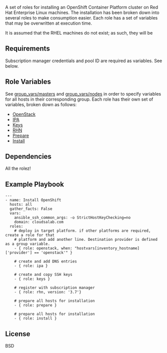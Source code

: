 A set of roles for installing an OpenShift Container Platform cluster on Red Hat Enterprise Linux machines.
The installation has been broken down into several roles to make consumption easier. Each role has a set of variables that may be overwritten at execution time.

It is assumed that the RHEL machines do not exist; as such, they will be 

Requirements
------------

Subscription manager credentials and pool ID are required as variables. See below.

Role Variables
--------------

See [group_vars/masters](group_vars/masters) and [group_vars/nodes](group_vars/nodes) in order to specify variables for all hosts in their corresponding group. Each role has their own set of variables, broken down as follows:

  - [OpenStack](roles/openstack/README.md)
  - [IPA](roles/ipa/README.md)
  - [Keys](roles/keys/README.md)
  - [RHN](roles/rhn/README.md)
  - [Prepare](roles/prepare/README.md)
  - [Install](roles/install/README.md)

Dependencies
------------

All the rolez!

Example Playbook
----------------

    ---
    - name: Install OpenShift
      hosts: all
      gather_facts: False
      vars:
        ansible_ssh_common_args: -o StrictHostKeyChecking=no
        domain: cloudsalab.com
      roles:
        # deploy in target platform. if other platforms are required, create a role for that
        # platform and add another line. Destination provider is defined as a group variable.
        - { role: openstack, when: "hostvars[inventory_hostname]['provider'] == 'openstack'" }

        # create and add DNS entries
        - { role: ipa }

        # create and copy SSH keys
        - { role: keys }    

        # register with subscription manager
        - { role: rhn, version: '3.7'}

        # prepare all hosts for installation
        - { role: prepare } 

        # prepare all hosts for installation
        - { role: install }

License
-------

BSD